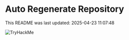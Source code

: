 # Auto Regenerate Repository

This README was last updated: 2025-04-23 11:07:48

 ![TryHackMe](https://tryhackme.com/badge/533634)
